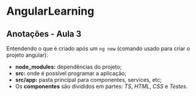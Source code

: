 # AngularLearning

## Anotações - Aula 3

Entendendo o que é criado após um `ng new` (comando usado para criar o projeto angular):

- **node_modules:** dependências do projeto;
- **src:** onde é possível programar a aplicação;
- **src/app:** pasta principal para componentes, services, etc;
- Os **componentes** são divididos em partes: _TS_, _HTML_, _CSS_ e _Testes_.
